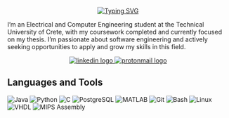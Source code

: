 <p align="center">
  <a href="https://git.io/typing-svg">
    <img src="https://readme-typing-svg.demolab.com?font=Fira+Code&size=22&duration=4000&pause=1000&color=1DB954&center=true&vCenter=true&width=435&lines=Hello+there!%F0%9F%91%8B;I'm+Yorgos+Yaluris." alt="Typing SVG" />
  </a>
</p>

I’m an Electrical and Computer Engineering student at the Technical University of Crete, with my coursework completed and currently focused on my thesis. I’m passionate about software engineering and actively seeking opportunities to apply and grow my skills in this field.

<p align="center">
  <a href="https://www.linkedin.com/in/yaluris/">
    <img src="https://img.shields.io/static/v1?message=LinkedIn&logo=linkedin&label=&color=0077B5&logoColor=white&labelColor=&style=for-the-badge" alt="linkedin logo"  />
  </a>
  <a href="mailto:yorgos.yaluris@proton.me">
    <img src="https://img.shields.io/static/v1?message=Proton%20Mail&logo=protonmail&label=&color=6D4AFF&logoColor=white&labelColor=&style=for-the-badge" alt="protonmail logo"  />
  </a>
</p>

## Languages and Tools
<p>
  <img alt="Java" src="https://custom-icon-badges.demolab.com/badge/Java-007396.svg?logo=java&logoColor=white">
  <img alt="Python" src="https://img.shields.io/badge/Python-306998.svg?logo=python&logoColor=FFD43B">
  <img alt="C" src="https://custom-icon-badges.demolab.com/badge/C-00599C.svg?logo=c-in-hexagon&logoColor=white">
  <img alt="PostgreSQL" src ="https://img.shields.io/badge/PostgreSQL-336791.svg?logo=postgresql&logoColor=white">
  <img alt="MATLAB" src="https://custom-icon-badges.demolab.com/badge/MATLAB-0072B2.svg?logo=matlab">
  <img alt="Git" src="https://img.shields.io/badge/Git-F05033.svg?logo=git&logoColor=white">
  <img alt="Bash" src="https://img.shields.io/badge/Bash-293137.svg?logo=gnu-bash&logoColor=white">
  <img alt="Linux" src="https://img.shields.io/badge/Linux-FFD500.svg?logo=linux&logoColor=000000">
  <img alt="VHDL" src="https://custom-icon-badges.demolab.com/badge/VHDL-B20838.svg?logo=vhdl&logoColor=white">
  <img alt="MIPS Assembly" src="https://custom-icon-badges.demolab.com/badge/Assembly-525252.svg?logo=asm-hex&logoColor=white">
</p>

